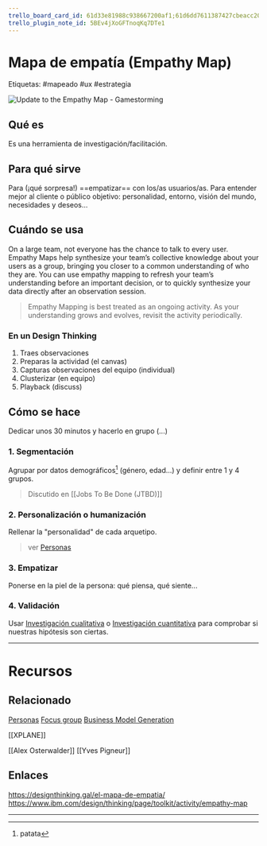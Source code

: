 ```yaml
---
trello_board_card_id: 61d33e81988c938667200af1;61d6dd7611387427cbeacc20
trello_plugin_note_id: 5BEv4jXoGFTnoqKq7DTe1
---
```

# Mapa de empatía (Empathy Map)
Etiquetas: #mapeado #ux #estrategia

![Update to the Empathy Map - Gamestorming](https://gamestorming.com/wp-content/uploads/2017/07/Empathy-Map-006-PNG.png)

## Qué es
Es una herramienta de investigación/facilitación.

## Para qué sirve
Para (¡qué sorpresa!) ==empatizar== con los/as usuarios/as. Para entender mejor al cliente o público objetivo: personalidad, entorno, visión del mundo, necesidades y deseos...

## Cuándo se usa
On a large team, not everyone has the chance to talk to every user. Empathy Maps help synthesize your team’s collective knowledge about your users as a group, bringing you closer to a common understanding of who they are. You can use empathy mapping to refresh your team’s understanding before an important decision, or to quickly synthesize your data directly after an observation session. 

>Empathy Mapping is best treated as an ongoing activity. As your understanding grows and evolves, revisit the activity periodically.

### En un Design Thinking
1. Traes observaciones
2. Preparas la actividad (el canvas)
3. Capturas observaciones del equipo (individual)
4. Clusterizar (en equipo)
5. Playback (discuss)

## Cómo se hace
Dedicar unos 30 minutos y hacerlo en grupo (...)

### 1. Segmentación
Agrupar por datos demográficos[^1] (género, edad...) y definir entre 1 y 4 grupos.

> Discutido en [[Jobs To Be Done (JTBD)]]

### 2. Personalización o humanización
Rellenar la "personalidad" de cada arquetipo.

> ver [Personas](../../../diseo-de-experiencia/investigacin/tcnicas-de-investigacin/personas.md)

### 3. Empatizar
Ponerse en la piel de la persona: qué piensa, qué siente...

### 4. Validación
Usar [Investigación cualitativa](../../../diseo-de-experiencia/investigacin/tipos-de-investigacin/investigacin-cualitativa.md) o [Investigación cuantitativa](../../../diseo-de-experiencia/investigacin/tipos-de-investigacin/investigacin-cuantitativa.md) para comprobar si nuestras hipótesis son ciertas.



---

# Recursos

## Relacionado
[Personas](../../../diseo-de-experiencia/investigacin/tcnicas-de-investigacin/personas.md)
[Focus group](../../../diseo-de-experiencia/investigacin/tcnicas-de-investigacin/focus-group.md)
[Business Model Generation](../diseo-de-estrategia/business-model-generation.md)

[[XPLANE]]

[[Alex Osterwalder]]
[[Yves Pigneur]]

## Enlaces
https://designthinking.gal/el-mapa-de-empatia/
https://www.ibm.com/design/thinking/page/toolkit/activity/empathy-map

---

[^1]: patata